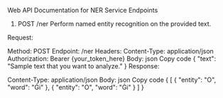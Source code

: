 Web API Documentation for NER Service
Endpoints
1. POST /ner
Perform named entity recognition on the provided text.

Request:

Method: POST
Endpoint: /ner
Headers:
Content-Type: application/json
Authorization: Bearer {your_token_here}
Body:
json
Copy code
{
  "text": "Sample text that you want to analyze."
}
Response:

Content-Type: application/json
Body:
json
Copy code
{
  [
    {
        "entity": "O",
        "word": "Ġi"
    },
    {
        "entity": "O",
        "word": "Ġi"
    }
  ]
}
